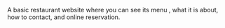 A basic restaurant website where you can see its menu , what it is about, how to contact, and online reservation.

